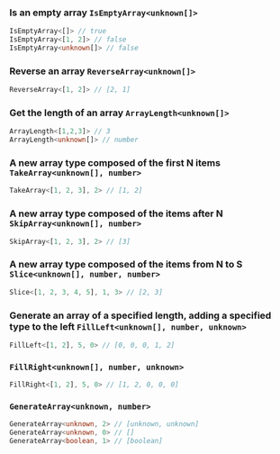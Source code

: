 
### Is an empty array `IsEmptyArray<unknown[]>`


``` typescript
IsEmptyArray<[]> // true
IsEmptyArray<[1, 2]> // false
IsEmptyArray<unknown[]> // false
```

			
### Reverse an array `ReverseArray<unknown[]>`


``` typescript
ReverseArray<[1, 2]> // [2, 1]
```

			
### Get the length of an array `ArrayLength<unknown[]>`


``` typescript
ArrayLength<[1,2,3]> // 3
ArrayLength<unknown[]> // number
```

			
### A new array type composed of the first N items `TakeArray<unknown[], number>`


``` typescript
TakeArray<[1, 2, 3], 2> // [1, 2]
```

			
### A new array type composed of the items after N `SkipArray<unknown[], number>`


``` typescript
SkipArray<[1, 2, 3], 2> // [3]
```

			
### A new array type composed of the items from N to S `Slice<unknown[], number, number>`


``` typescript
Slice<[1, 2, 3, 4, 5], 1, 3> // [2, 3]
```

			
### Generate an array of a specified length, adding a specified type to the left `FillLeft<unknown[], number, unknown>`


``` typescript
FillLeft<[1, 2], 5, 0> // [0, 0, 0, 1, 2]
```

			
###  `FillRight<unknown[], number, unknown>`


``` typescript
FillRight<[1, 2], 5, 0> // [1, 2, 0, 0, 0]
```

			
###  `GenerateArray<unknown, number>`


``` typescript
GenerateArray<unknown, 2> // [unknown, unknown]
GenerateArray<unknown, 0> // []
GenerateArray<boolean, 1> // [boolean]
```

			